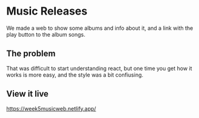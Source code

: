 # Music Releases
We made a web to show some albums and info about it, and a link with the play button to the album songs.

## The problem

That was difficult to start understanding react, but one time you get how it works is more easy, and the style was a bit confiusing.

## View it live

https://week5musicweb.netlify.app/
